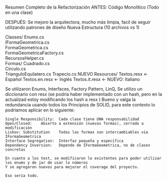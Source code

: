 Resumen Completo de la Refactorización
ANTES: Código Monolítico (Todo en una clase)

 DESPUÉS: Se mejoro la arquitectora, mucho más limpia, facil de seguir utilizando patrones de diseño
 Nueva Estructura (10 archivos vs 1)

Classes/
  Enums.cs                    
  IFormaGeometrica.cs         
  FormaGeometrica.cs          
  FormaGeometricaFactory.cs   
  RecursosHelper.cs           
  Formas/
    Cuadrado.cs            
    Circulo.cs             
    TrianguloEquilatero.cs 
    Trapecio.cs             NUEVO
Resources/
  Textos.resx                ← Español
  Textos.en.resx             ← Inglés
  Textos.it.resx             ← NUEVO: Italiano

  Se utilizaron Enums, Interfaces, Factory Pattern, LinQ, Se utilizo un diccionario con resx (se podría haber implementado con un hash, pero en la actualizad estoy modificando los hash a resx )
  Bueno y valga la redundancia usando todos los Principios de SOLID, para este contexto lo podríamos aplicar en lo siguiente:
  
    Single Responsibility:	Cada clase tiene UNA responsabilidad
    Open/Closed:	Abierto a extensión (nuevas formas), cerrado a modificación
    Liskov: Substitution	Todas las formas son intercambiables vía IFormaGeometrica
    Interface Segregation:	Interfaz pequeña y específica
    Dependency Inversion:	Depende de IFormaGeometrica, no de clases concretas

    En cuanto a los test, se modificaron lo existentes para poder utilizar los enums y de jar de usar lo números
    Y se agregaron nuevos para mejorar el coverage del proyecto.

    Eso sería todo.
